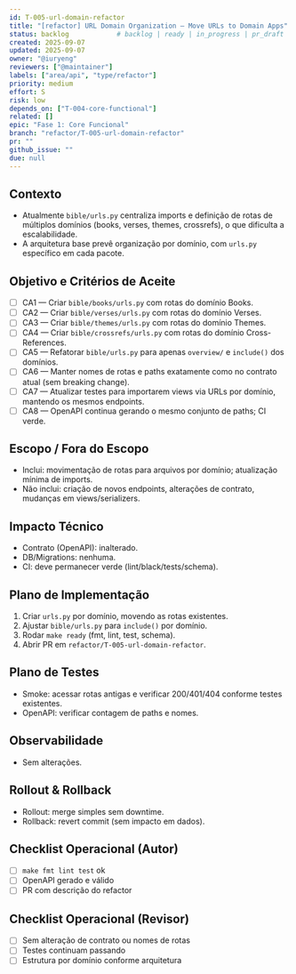 ```yaml
---
id: T-005-url-domain-refactor
title: "[refactor] URL Domain Organization — Move URLs to Domain Apps"
status: backlog            # backlog | ready | in_progress | pr_draft | in_review | merged | done
created: 2025-09-07
updated: 2025-09-07
owner: "@iuryeng"
reviewers: ["@maintainer"]
labels: ["area/api", "type/refactor"]
priority: medium
effort: S
risk: low
depends_on: ["T-004-core-functional"]
related: []
epic: "Fase 1: Core Funcional"
branch: "refactor/T-005-url-domain-refactor"
pr: ""
github_issue: ""
due: null
---
```


## Contexto
- Atualmente `bible/urls.py` centraliza imports e definição de rotas de múltiplos domínios (books, verses, themes, crossrefs), o que dificulta a escalabilidade.
- A arquitetura base prevê organização por domínio, com `urls.py` específico em cada pacote.

## Objetivo e Critérios de Aceite
- [ ] CA1 — Criar `bible/books/urls.py` com rotas do domínio Books.
- [ ] CA2 — Criar `bible/verses/urls.py` com rotas do domínio Verses.
- [ ] CA3 — Criar `bible/themes/urls.py` com rotas do domínio Themes.
- [ ] CA4 — Criar `bible/crossrefs/urls.py` com rotas do domínio Cross-References.
- [ ] CA5 — Refatorar `bible/urls.py` para apenas `overview/` e `include()` dos domínios.
- [ ] CA6 — Manter nomes de rotas e paths exatamente como no contrato atual (sem breaking change).
- [ ] CA7 — Atualizar testes para importarem views via URLs por domínio, mantendo os mesmos endpoints.
- [ ] CA8 — OpenAPI continua gerando o mesmo conjunto de paths; CI verde.

## Escopo / Fora do Escopo
- Inclui: movimentação de rotas para arquivos por domínio; atualização mínima de imports.
- Não inclui: criação de novos endpoints, alterações de contrato, mudanças em views/serializers.

## Impacto Técnico
- Contrato (OpenAPI): inalterado.
- DB/Migrations: nenhuma.
- CI: deve permanecer verde (lint/black/tests/schema).

## Plano de Implementação
1) Criar `urls.py` por domínio, movendo as rotas existentes.
2) Ajustar `bible/urls.py` para `include()` por domínio.
3) Rodar `make ready` (fmt, lint, test, schema).
4) Abrir PR em `refactor/T-005-url-domain-refactor`.

## Plano de Testes
- Smoke: acessar rotas antigas e verificar 200/401/404 conforme testes existentes.
- OpenAPI: verificar contagem de paths e nomes.

## Observabilidade
- Sem alterações.

## Rollout & Rollback
- Rollout: merge simples sem downtime.
- Rollback: revert commit (sem impacto em dados).

## Checklist Operacional (Autor)
- [ ] `make fmt lint test` ok
- [ ] OpenAPI gerado e válido
- [ ] PR com descrição do refactor

## Checklist Operacional (Revisor)
- [ ] Sem alteração de contrato ou nomes de rotas
- [ ] Testes continuam passando
- [ ] Estrutura por domínio conforme arquitetura
